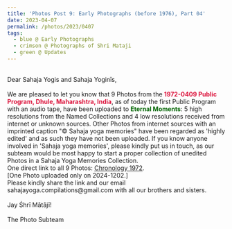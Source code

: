 ```yaml
---
title: 'Photos Post 9: Early Photographs (before 1976), Part 04'
date: 2023-04-07
permalink: /photos/2023/0407
tags:
  - blue @ Early Photographs
  - crimson @ Photographs of Shri Mataji
  - green @ Updates
---
```


<p>
<br>
Dear Sahaja Yogis and Sahaja Yoginīs,<br>
<br>
We are pleased to let you know that 9 Photos from the <font color="Crimson"><b>1972-0409 Public Program, Dhule, Maharashtra, India</b></font>, as of today the first Public Program with an audio tape, have been uploaded to <font color="DarkGreen"><b>Eternal Moments</b></font>: 5 high resolutions from the Named Collections and 4 low resolutions received from internet or unknown sources. Other Photos from internet sources with an imprinted caption "&copy Sahaja yoga memories" have been regarded as 'highly edited' and as such they have not been uploaded. If you know anyone involved in 'Sahaja yoga memories', please kindly put us in touch, as our subteam would be most happy to start a proper collection of unedited Photos in a Sahaja Yoga Memories Collection.<br>
One direct link to all 9 Photos: <a href="https://eternalmoments.smugmug.com/Chronology/1972"> Chronology 1972</a>.<br>
[One Photo uploaded only on 2024-1202.]<br>
Please kindly share the link and our email sahajayoga.compilations@gmail.com with all our brothers and sisters.<br>

<br>
Jay Śhrī Mātājī!<br>
<br>
The Photo Subteam
</p>